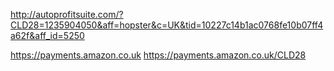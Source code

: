 http://autoprofitsuite.com/?CLD28=1235904050&aff=hopster&c=UK&tid=10227c14b1ac0768fe10b07ff4a62f&aff_id=5250

https://payments.amazon.co.uk
https://payments.amazon.co.uk/CLD28
